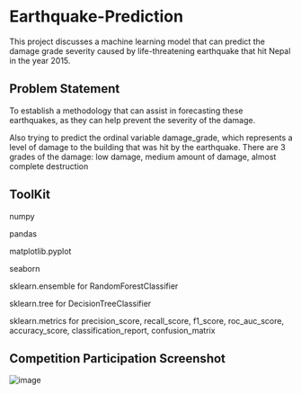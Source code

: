 # Earthquake-Prediction
This project discusses a machine learning model that can predict the damage grade severity caused by life-threatening earthquake that hit Nepal in the year 2015. 

## Problem Statement
To establish a methodology that can assist in forecasting these earthquakes, as they can help prevent the severity of the damage.

Also trying to predict the ordinal variable damage_grade, which represents a level of damage to the building that was hit by the earthquake. There are 3 grades of the damage: low damage,  medium amount of damage, almost complete destruction

## ToolKit
numpy

pandas

matplotlib.pyplot

seaborn

sklearn.ensemble for RandomForestClassifier

sklearn.tree for DecisionTreeClassifier

sklearn.metrics for precision_score, recall_score, f1_score, roc_auc_score, accuracy_score, classification_report, confusion_matrix

## Competition Participation Screenshot
![image](https://user-images.githubusercontent.com/98880021/183241915-1d5a8d81-03a1-4a6f-8861-450bd12fb45d.png)
